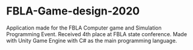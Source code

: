 # FBLA-Game-design-2020

Application made for the FBLA Computer game and Simulation Programming Event.  Received 4th place at FBLA state conference.  Made with Unity Game Engine with C# as the main programming language.  

